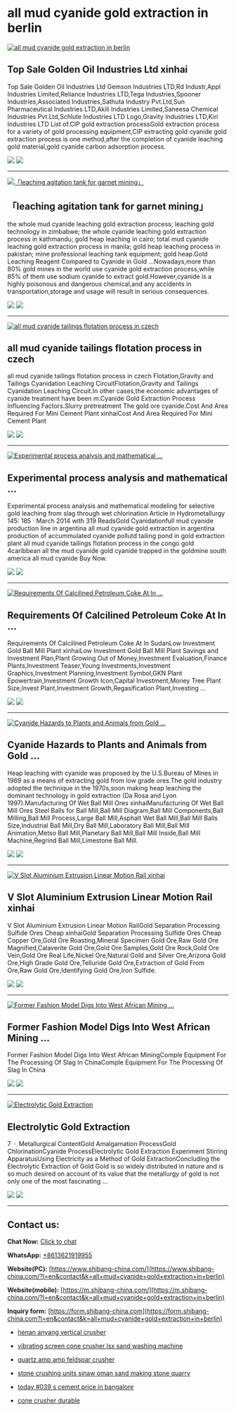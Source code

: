 # all mud cyanide gold extraction in berlin

<a href="https://swt.shibang-china.com/?l=en&img&k=all+mud+cyanide+gold+extraction+in+berlin" target="_blank">![all mud cyanide gold extraction in berlin](http://static.shibang-china.com/all-800x300/1468.jpg)</a>

## Top Sale Golden Oil Industries Ltd xinhai
Top Sale Golden Oil Industries Ltd Gemson Industries LTD,Rd Industr,Appl Industries Limited,Reliance Industries LTD,Tega Industries,Spooner Industries,Associated Industries,Sathuta Industry Pvt.Ltd,Sun Pharmaceutical Industries LTD,Akili Industries Limited,Saneesa Chemical Industries Pvt.Ltd,Schlute Industries LTD Logo,Gravity Industries LTD,Kiri Industries LTD List of.CIP gold extraction processGold extraction process for a variety of gold processing equipment,CIP extracting gold cyanide gold extraction process is one method,after the completion of cyanide leaching gold material,gold cyanide carbon adsorption process.


<a href="https://whatsapp.shibangsoft.com/WhatsApp.php" target="_blank" title="WhatsApp">![](http://static.shibang-china.com/icon/whatsapp.png)</a> <a href="https://swt.shibang-china.com/?l=en&icon&k=all+mud+cyanide+gold+extraction+in+berlin" target="_blank">![](http://static.shibang-china.com/icon/chat-en.png)</a>

---

<a href="https://swt.shibang-china.com/?l=en&img&k=all+mud+cyanide+gold+extraction+in+berlin" target="_blank">![「leaching agitation tank for garnet mining」](http://static.shibang-china.com/all-800x300/903.jpg)</a>

## 「leaching agitation tank for garnet mining」
the whole mud cyanide leaching gold extraction process; leaching gold technology in zimbabwe; the whole cyanide leaching gold extraction process in kathmandu; gold heap leaching in cairo; total mud cyanide leaching gold extraction process in manila; gold heap leaching process in pakistan; mine professional leaching tank equipment; gold heap.Gold Leaching Reagent Compared to Cyanide in Gold …Nowadays,more than 80% gold mines in the world use cyanide gold extraction process,while 85% of them use sodium cyanide to extract gold.However,cyanide is a highly poisonous and dangerous chemical,and any accidents in transportation,storage and usage will result in serious consequences.


<a href="https://whatsapp.shibangsoft.com/WhatsApp.php" target="_blank" title="WhatsApp">![](http://static.shibang-china.com/icon/whatsapp.png)</a> <a href="https://swt.shibang-china.com/?l=en&icon&k=all+mud+cyanide+gold+extraction+in+berlin" target="_blank">![](http://static.shibang-china.com/icon/chat-en.png)</a>

---

<a href="https://swt.shibang-china.com/?l=en&img&k=all+mud+cyanide+gold+extraction+in+berlin" target="_blank">![all mud cyanide tailings flotation process in czech](http://static.shibang-china.com/all-800x300/1481.jpg)</a>

## all mud cyanide tailings flotation process in czech
all mud cyanide tailings flotation process in czech Flotation,Gravity and Tailings Cyanidation Leaching CircuitFlotation,Gravity and Tailings Cyanidation Leaching Circuit.In other cases,the economic advantages of cyanide treatment have been m.Cyanide Gold Extraction Process Influencing Factors.Slurry pretreatment The gold ore cyanide.Cost And Area Required For Mini Cement Plant xinhaiCost And Area Required For Mini Cement Plant


<a href="https://whatsapp.shibangsoft.com/WhatsApp.php" target="_blank" title="WhatsApp">![](http://static.shibang-china.com/icon/whatsapp.png)</a> <a href="https://swt.shibang-china.com/?l=en&icon&k=all+mud+cyanide+gold+extraction+in+berlin" target="_blank">![](http://static.shibang-china.com/icon/chat-en.png)</a>

---

<a href="https://swt.shibang-china.com/?l=en&img&k=all+mud+cyanide+gold+extraction+in+berlin" target="_blank">![Experimental process analysis and mathematical …](http://static.shibang-china.com/all-800x300/136.jpg)</a>

## Experimental process analysis and mathematical …
Experimental process analysis and mathematical modeling for selective gold leaching from slag through wet chlorination Article in Hydrometallurgy 145: 185 &#183; March 2014 with 319 ReadsGold Cyanidationfull mud cyanide production line in argentina all mud cyanide gold extraction in argentina production of accummulated cyanide pollutd tailing pond in gold extraction plant all mud cyanide tailings flotation process in the congo gold 4caribbean all the mud cyanide gold cyanide trapped in the goldmine south america all mud cyanide Buy Now.


<a href="https://whatsapp.shibangsoft.com/WhatsApp.php" target="_blank" title="WhatsApp">![](http://static.shibang-china.com/icon/whatsapp.png)</a> <a href="https://swt.shibang-china.com/?l=en&icon&k=all+mud+cyanide+gold+extraction+in+berlin" target="_blank">![](http://static.shibang-china.com/icon/chat-en.png)</a>

---

<a href="https://swt.shibang-china.com/?l=en&img&k=all+mud+cyanide+gold+extraction+in+berlin" target="_blank">![Requirements Of Calcilined Petroleum Coke At In …](http://static.shibang-china.com/all-800x300/771.jpg)</a>

## Requirements Of Calcilined Petroleum Coke At In …
Requirements Of Calcilined Petroleum Coke At In SudanLow Investment Gold Ball Mill Plant xinhaiLow Investment Gold Ball Mill Plant Savings and Investment Plan,Plant Growing Out of Money,Investment Evaluation,Finance Plants,Investment Teaser,Young Investments,Investment Graphics,Investment Planning,Investment Symbol,GKN Plant Epowertrain,Investment Growth Icon,Capital Investment,Money Tree Plant Size,Invest Plant,Investment Growth,Regasification Plant,Investing …


<a href="https://whatsapp.shibangsoft.com/WhatsApp.php" target="_blank" title="WhatsApp">![](http://static.shibang-china.com/icon/whatsapp.png)</a> <a href="https://swt.shibang-china.com/?l=en&icon&k=all+mud+cyanide+gold+extraction+in+berlin" target="_blank">![](http://static.shibang-china.com/icon/chat-en.png)</a>

---

<a href="https://swt.shibang-china.com/?l=en&img&k=all+mud+cyanide+gold+extraction+in+berlin" target="_blank">![Cyanide Hazards to Plants and Animals from Gold …](http://static.shibang-china.com/all-800x300/631.jpg)</a>

## Cyanide Hazards to Plants and Animals from Gold …
Heap leaching with cyanide was proposed by the U.S.Bureau of Mines in 1969 as a means of extracting gold from low grade ores.The gold industry adopted the technique in the 1970s,soon making heap leaching the dominant technology in gold extraction (Da Rosa and Lyon 1997).Manufacturing Of Wet Ball Mill Ores xinhaiManufacturing Of Wet Ball Mill Ores Steel Balls for Ball Mill,Ball Mill Diagram,Ball Mill Components,Ball Milling,Ball Mill Process,Large Ball Mill,Asphalt Wet Ball Mill,Ball Mill Balls Size,Industrial Ball Mill,Dry Ball Mill,Laboratory Ball Mill,Ball Mill Animation,Metso Ball Mill,Planetary Ball Mill,Ball Mill Inside,Ball Mill Machine,Regrind Ball Mill,Limestone Ball Mill.


<a href="https://whatsapp.shibangsoft.com/WhatsApp.php" target="_blank" title="WhatsApp">![](http://static.shibang-china.com/icon/whatsapp.png)</a> <a href="https://swt.shibang-china.com/?l=en&icon&k=all+mud+cyanide+gold+extraction+in+berlin" target="_blank">![](http://static.shibang-china.com/icon/chat-en.png)</a>

---

<a href="https://swt.shibang-china.com/?l=en&img&k=all+mud+cyanide+gold+extraction+in+berlin" target="_blank">![V Slot Aluminium Extrusion Linear Motion Rail xinhai](http://static.shibang-china.com/all-800x300/1081.jpg)</a>

## V Slot Aluminium Extrusion Linear Motion Rail xinhai
V Slot Aluminium Extrusion Linear Motion RailGold Separation Processing Sulfide Ores Cheap xinhaiGold Separation Processing Sulfide Ores Cheap Copper Ore,Gold Ore Roasting,Mineral Specimen Gold Ore,Raw Gold Ore Magnified,Calaverite Gold Ore,Gold Ore Samples,Gold Ore Rock,Gold Ore Vein,Gold Ore Real Life,Nickel Ore,Natural Gold and Silver Ore,Arizona Gold Ore,High Grade Gold Ore,Telluride Gold Ore,Extraction of Gold From Ore,Raw Gold Ore,Identifying Gold Ore,Iron Sulfide.


<a href="https://whatsapp.shibangsoft.com/WhatsApp.php" target="_blank" title="WhatsApp">![](http://static.shibang-china.com/icon/whatsapp.png)</a> <a href="https://swt.shibang-china.com/?l=en&icon&k=all+mud+cyanide+gold+extraction+in+berlin" target="_blank">![](http://static.shibang-china.com/icon/chat-en.png)</a>

---

<a href="https://swt.shibang-china.com/?l=en&img&k=all+mud+cyanide+gold+extraction+in+berlin" target="_blank">![Former Fashion Model Digs Into West African Mining …](http://static.shibang-china.com/all-800x300/715.jpg)</a>

## Former Fashion Model Digs Into West African Mining …
Former Fashion Model Digs Into West African MiningComple Equipment For The Processing Of Slag In ChinaComple Equipment For The Processing Of Slag In China


<a href="https://whatsapp.shibangsoft.com/WhatsApp.php" target="_blank" title="WhatsApp">![](http://static.shibang-china.com/icon/whatsapp.png)</a> <a href="https://swt.shibang-china.com/?l=en&icon&k=all+mud+cyanide+gold+extraction+in+berlin" target="_blank">![](http://static.shibang-china.com/icon/chat-en.png)</a>

---

<a href="https://swt.shibang-china.com/?l=en&img&k=all+mud+cyanide+gold+extraction+in+berlin" target="_blank">![Electrolytic Gold Extraction](http://static.shibang-china.com/all-800x300/1439.jpg)</a>

## Electrolytic Gold Extraction
7&ensp;&#0183;&ensp;Metallurgical ContentGold Amalgamation ProcessGold ChlorinationCyanide ProcessElectrolytic Gold Extraction Experiment Stirring ApparatusUsing Electricity as a Method of Gold ExtractionConcluding the Electrolytic Extraction of Gold Gold is so widely distributed in nature and is so much desired on account of its value that the metallurgy of gold is not only one of the most fascinating …

<a href="https://whatsapp.shibangsoft.com/WhatsApp.php" target="_blank" title="WhatsApp">![](http://static.shibang-china.com/icon/whatsapp.png)</a> <a href="https://swt.shibang-china.com/?l=en&icon&k=all+mud+cyanide+gold+extraction+in+berlin" target="_blank">![](http://static.shibang-china.com/icon/chat-en.png)</a>

---
## Contact us:

**Chat Now:** [Click to chat](https://swt.shibang-china.com?l=en&contact&k=all+mud+cyanide+gold+extraction+in+berlin)

**WhatsApp:**  [+8613621919955](https://whatsapp.shibangsoft.com/WhatsApp.php)

**Website(PC):** [https://www.shibang-china.com/](https://www.shibang-china.com/?l=en&contact&k=all+mud+cyanide+gold+extraction+in+berlin)

**Website(mobile):** [https://m.shibang-china.com/](https://m.shibang-china.com/?l=en&contact&k=all+mud+cyanide+gold+extraction+in+berlin)

**Inquiry form:** [https://form.shibang-china.com](https://form.shibang-china.com?l=en&contact&k=all+mud+cyanide+gold+extraction+in+berlin)

* [henan anyang vertical crusher](../168/henan%20anyang%20vertical%20crusher.md)

* [vibrating screen cone crusher lsx sand washing machine](../170/vibrating%20screen%20cone%20crusher%20lsx%20sand%20washing%20machine.md)

* [quartz amp amp feldspar crusher](../162/quartz%20amp%20amp%20feldspar%20crusher.md)

* [stone crushing units sinaw oman sand making stone quarry](../163/stone%20crushing%20units%20sinaw%20oman%20sand%20making%20stone%20quarry.md)

* [today #039 s cement price in bangalore](../163/today%20%23039%20s%20cement%20price%20in%20bangalore.md)

* [cone crusher durable](../170/cone%20crusher%20durable.md)